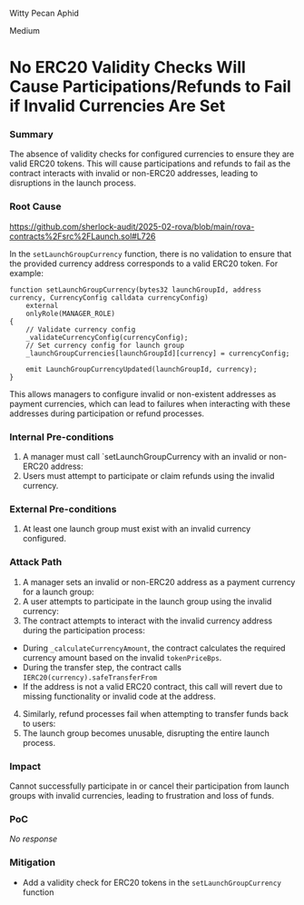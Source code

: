 Witty Pecan Aphid

Medium

# No ERC20 Validity Checks Will Cause Participations/Refunds to Fail if Invalid Currencies Are Set

### Summary

The absence of validity checks for configured currencies to ensure they are valid ERC20 tokens. This will cause participations and refunds to fail as the contract interacts with invalid or non-ERC20 addresses, leading to disruptions in the launch process.

### Root Cause

https://github.com/sherlock-audit/2025-02-rova/blob/main/rova-contracts%2Fsrc%2FLaunch.sol#L726

In the `setLaunchGroupCurrency` function, there is no validation to ensure that the provided currency address corresponds to a valid ERC20 token. For example:
```solidity
function setLaunchGroupCurrency(bytes32 launchGroupId, address currency, CurrencyConfig calldata currencyConfig)
    external
    onlyRole(MANAGER_ROLE)
{
    // Validate currency config
    _validateCurrencyConfig(currencyConfig);
    // Set currency config for launch group
    _launchGroupCurrencies[launchGroupId][currency] = currencyConfig;

    emit LaunchGroupCurrencyUpdated(launchGroupId, currency);
}

```
This allows managers to configure invalid or non-existent addresses as payment currencies, which can lead to failures when interacting with these addresses during participation or refund processes.

### Internal Pre-conditions

1. A manager must call `setLaunchGroupCurrency with an invalid or non-ERC20 address:
2. Users must attempt to participate or claim refunds using the invalid currency.

### External Pre-conditions

1. At least one launch group must exist with an invalid currency configured.

### Attack Path

1. A manager sets an invalid or non-ERC20 address as a payment currency for a launch group:
2. A user attempts to participate in the launch group using the invalid currency:
3. The contract attempts to interact with the invalid currency address during the participation process:
- During `_calculateCurrencyAmount`, the contract calculates the required currency amount based on the invalid `tokenPriceBps`.
- During the transfer step, the contract calls `IERC20(currency).safeTransferFrom`
- If the address is not a valid ERC20 contract, this call will revert due to missing functionality or invalid code at the address.
4. Similarly, refund processes fail when attempting to transfer funds back to users:
5. The launch group becomes unusable, disrupting the entire launch process.

### Impact

Cannot successfully participate in or cancel their participation from launch groups with invalid currencies, leading to frustration and loss of funds.

### PoC

_No response_

### Mitigation

- Add a validity check for ERC20 tokens in the `setLaunchGroupCurrency` function
